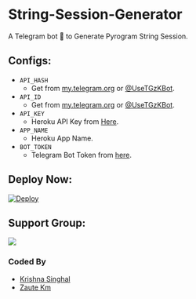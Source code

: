 # String-Session-Generator
A Telegram bot 🤖 to Generate Pyrogram String Session.

## Configs:
- `API_HASH`
  - Get from [my.telegram.org](https://my.telegram.org) or [@UseTGzKBot](https://telegram.dog/UseTGzKbot).
- `API_ID`
  - Get from [my.telegram.org](https://my.telegram.org) or [@UseTGzKBot](https://telegram.dog/UseTGzKbot).
- `API_KEY`
  - Heroku API Key from [Here](https://dashboard.heroku.com/account).
- `APP_NAME`
  - Heroku App Name.
- `BOT_TOKEN`
  - Telegram Bot Token from [here](https://t.me/BotFather).

## Deploy Now:
[![Deploy](https://www.herokucdn.com/deploy/button.svg)](https://heroku.com/deploy?template=https://github.com/InFoJosTel/String-Session-Generator/tree/master)

## Support Group:
<a href="https://t.me/InFoJosTelGroup"><img src="https://img.shields.io/badge/Telegram-Join%20Telegram%20Group-blue.svg?logo=telegram"></a>

### Coded By
- [Krishna Singhal](https://github.com/Krishna-Singhal)
- [Zaute Km](https://github.com/ZauteKm)
